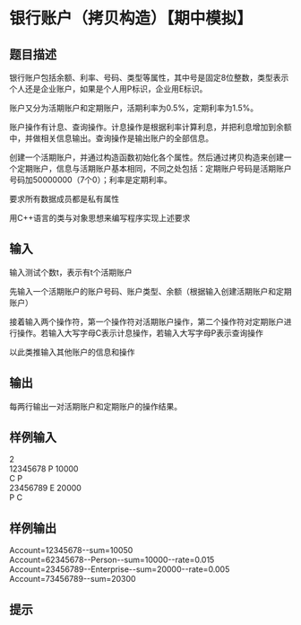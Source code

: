  # 银行账户（拷贝构造）【期中模拟】  
  
 ## 题目描述  
 银行账户包括余额、利率、号码、类型等属性，其中号是固定8位整数，类型表示个人还是企业账户，如果是个人用P标识，企业用E标识。  
   
 账户又分为活期账户和定期账户，活期利率为0.5%，定期利率为1.5%。  
   
 账户操作有计息、查询操作。计息操作是根据利率计算利息，并把利息增加到余额中，并做相关信息输出。查询操作是输出账户的全部信息。  
   
 创建一个活期账户，并通过构造函数初始化各个属性。然后通过拷贝构造来创建一个定期账户，信息与活期账户基本相同，不同之处包括：定期账户号码是活期账户号码加50000000（7个0）；利率是定期利率。  
   
 要求所有数据成员都是私有属性  
   
 用C++语言的类与对象思想来编写程序实现上述要求  
   
 ## 输入  
 输入测试个数t，表示有t个活期账户  
   
 先输入一个活期账户的账户号码、账户类型、余额（根据输入创建活期账户和定期账户）  
   
 接着输入两个操作符，第一个操作符对活期账户操作，第二个操作符对定期账户进行操作。若输入大写字母C表示计息操作，若输入大写字母P表示查询操作  
   
 以此类推输入其他账户的信息和操作  
   
 ## 输出  
 每两行输出一对活期账户和定期账户的操作结果。  
   
 ## 样例输入  
 2  
 12345678 P 10000  
 C P  
 23456789 E 20000  
 P C  
 ## 样例输出  
 Account=12345678--sum=10050  
 Account=62345678--Person--sum=10000--rate=0.015  
 Account=23456789--Enterprise--sum=20000--rate=0.005  
 Account=73456789--sum=20300  
 ## 提示  
   
  
